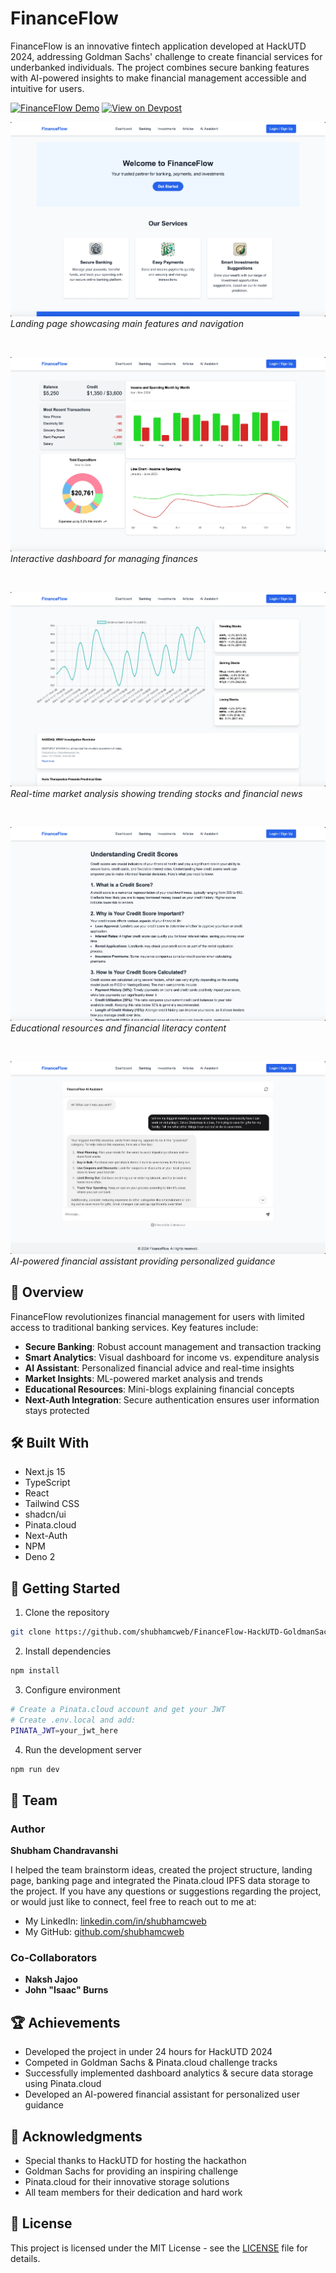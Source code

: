 # FinanceFlow

FinanceFlow is an innovative fintech application developed at HackUTD 2024, addressing Goldman Sachs' challenge to create financial services for underbanked individuals. The project combines secure banking features with AI-powered insights to make financial management accessible and intuitive for users.

[![FinanceFlow Demo](https://img.shields.io/badge/Watch-Demo-red?style=for-the-badge&logo=youtube)](https://www.youtube.com/watch?v=N7CW7T8rV8k)
[![View on Devpost](https://img.shields.io/badge/View_on-Devpost-blue?style=for-the-badge&logo=devpost)](https://devpost.com/software/financeflow-xrqvi3)


![FinanceFlow Landing Page](/public/screenshots/landing.png)
*Landing page showcasing main features and navigation*

<br>

![FinanceFlow Dashboard](/public/screenshots/dashboard.png)
*Interactive dashboard for managing finances*

<br>

![Investments Page](/public/screenshots/investments.png)
*Real-time market analysis showing trending stocks and financial news*

<br>

![Articles Page](/public/screenshots/articles.png)
*Educational resources and financial literacy content*

<br>

![AI Assistant Page](/public/screenshots/aiAssistant.png)
*AI-powered financial assistant providing personalized guidance*


## 🌟 Overview

FinanceFlow revolutionizes financial management for users with limited access to traditional banking services. Key features include:

- **Secure Banking**: Robust account management and transaction tracking
- **Smart Analytics**: Visual dashboard for income vs. expenditure analysis
- **AI Assistant**: Personalized financial advice and real-time insights
- **Market Insights**: ML-powered market analysis and trends
- **Educational Resources**: Mini-blogs explaining financial concepts
- **Next-Auth Integration**: Secure authentication ensures user information stays protected

## 🛠️ Built With

- Next.js 15
- TypeScript
- React
- Tailwind CSS
- shadcn/ui
- Pinata.cloud
- Next-Auth
- NPM
- Deno 2

## 🚀 Getting Started

1. Clone the repository
```bash
git clone https://github.com/shubhamcweb/FinanceFlow-HackUTD-GoldmanSachs.git
```

2. Install dependencies
```bash
npm install
```

3. Configure environment
```bash
# Create a Pinata.cloud account and get your JWT
# Create .env.local and add:
PINATA_JWT=your_jwt_here
```

4. Run the development server
```bash
npm run dev
```

## 👥 Team

### Author

**Shubham Chandravanshi**

I helped the team brainstorm ideas, created the project structure, landing page, banking page and integrated the Pinata.cloud IPFS data storage to the project. If you have any questions or suggestions regarding the project, or would just like to connect, feel free to reach out to me at:
  - My LinkedIn: [linkedin.com/in/shubhamcweb](https://linkedin.com/in/shubhamcweb)
  - My GitHub: [github.com/shubhamcweb](https://github.com/shubhamcweb)

### Co-Collaborators
- **Naksh Jajoo**
- **John "Isaac" Burns**


## 🏆 Achievements

- Developed the project in under 24 hours for HackUTD 2024
- Competed in Goldman Sachs & Pinata.cloud challenge tracks
- Successfully implemented dashboard analytics & secure data storage using Pinata.cloud
- Developed an AI-powered financial assistant for personalized user guidance


## 🙏 Acknowledgments

- Special thanks to HackUTD for hosting the hackathon
- Goldman Sachs for providing an inspiring challenge
- Pinata.cloud for their innovative storage solutions
- All team members for their dedication and hard work


## 📄 License

This project is licensed under the MIT License - see the [LICENSE](LICENSE) file for details.
